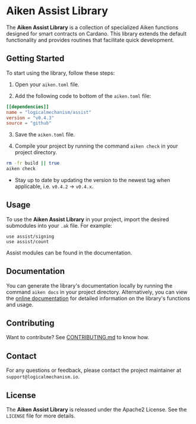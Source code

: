 # Aiken Assist Library

The **Aiken Assist Library** is a collection of specialized Aiken functions designed for smart contracts on Cardano. This library extends the default functionality and provides routines that facilitate quick development.

## Getting Started

To start using the library, follow these steps:

1. Open your `aiken.toml` file.

2. Add the following code to bottom of the `aiken.toml` file:

```toml
[[dependencies]]
name = "logicalmechanism/assist"
version = "v0.4.3"
source = "github"
```

3. Save the `aiken.toml` file.

4. Compile your project by running the command `aiken check` in your project directory.

```bash
rm -fr build || true
aiken check
```

- Stay up to date by updating the version to the newest tag when applicable, i.e. `v0.4.2` -> `v0.4.x`.

## Usage

To use the **Aiken Assist Library** in your project, import the desired submodules into your `.ak` file. For example:

```aiken
use assist/signing
use assist/count
```

Assist modules can be found in the documentation.

## Documentation

You can generate the library's documentation locally by running the command `aiken docs` in your project directory. Alternatively, you can view the [online documentation](https://www.logicalmechanism.io/docs/index.html) for detailed information on the library's functions and usage.

## Contributing

Want to contribute? See [CONTRIBUTING.md](./CONTRIBUTING.md) to know how.

## Contact

For any questions or feedback, please contact the project maintainer at `support@logicalmechanism.io`.

## License

The **Aiken Assist Library** is released under the Apache2 License. See the `LICENSE` file for more details.